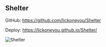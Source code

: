 ## Shelter

GitHub: https://github.com/lickoneyou/Shelter

Deploy: https://lickoneyou.github.io/Shelter/

![Shelter](https://lickoneyou.github.io/CV/images/projects/Shelter.png)
